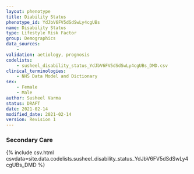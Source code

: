 ```yaml
---
layout: phenotype
title: Diability Status
phenotype_id: YdJbV6FV5dSdSwLy4cgUBs
name: Disability Status
type: Lifestyle Risk Factor
group: Demographics
data_sources:
    - 
validation: aetiology, prognosis
codelists:
    - susheel_disability_status_YdJbV6FV5dSdSwLy4cgUBs_DMD.csv
clinical_terminologies: 
    - NHS Data Model and Dictionary
sex: 
    - Female
    - Male
author: Susheel Varma
status: DRAFT
date: 2021-02-14
modified_date: 2021-02-14
version: Revision 1
---
```


### Secondary Care

{% include csv.html csvdata=site.data.codelists.susheel_disability_status_YdJbV6FV5dSdSwLy4cgUBs_DMD %}
